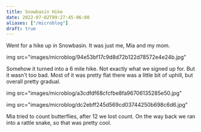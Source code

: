 ```yaml
---
title: Snowbasin Hike
date: 2022-07-02T09:27:45-06:00
aliases: ["/microblog"]
draft: true
---
```


Went for a hike up in Snowbasin. 
It was just me, Mia and my mom.

img src="images/microblog/94e53bf17c9d8d72b122d78572e4e24b.jpg"

Somehow it turned into a 6 mile hike. 
Not exactly what we signed up for. 
But it wasn't too bad. 
Most of it was pretty flat there was a little bit of uphill, but overall pretty gradual.

img src="images/microblog/a3cdfdf68cfcfbe8fa96706135285e50.jpg"

img src="images/microblog/dc2ebff245d569cd03744250b698c6d6.jpg"

Mia tried to count butterflies, after 12 we lost count.
On the way back we ran into a rattle snake, so that was pretty cool.
